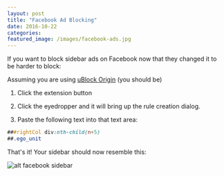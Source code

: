 ```yaml
---
layout: post
title: "Facebook Ad Blocking"
date: 2016-10-22
categories:
featured_image: /images/facebook-ads.jpg
---
```


If you want to block sidebar ads on Facebook now that they changed it to be harder to block:

Assuming you are using [uBlock Origin](https://chrome.google.com/webstore/detail/ublock-origin/cjpalhdlnbpafiamejdnhcphjbkeiagm?hl=en) (you should be)


1. Click the extension button

2. Click the eyedropper and it will bring up the rule creation dialog.

3. Paste the following text into that text area:

```css
###rightCol div:nth-child(n+5)
##.ego_unit
```

That's it! Your sidebar should now resemble this:

![alt facebook sidebar](https://i.imgur.com/hKoILRY.png)

